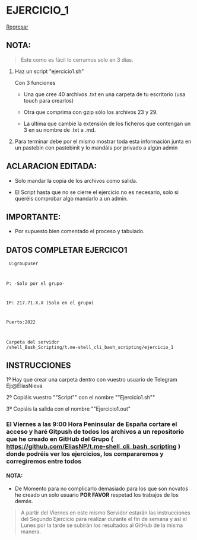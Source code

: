 # EJERCICIO_1

[Regresar](./README.md)

## NOTA: 

> Este como es fácil lo cerramos solo en 3 días.

1. Haz un script "ejercicio1.sh"

	Con 3 funciones

	 - Una que cree 40 archivos .txt en una carpeta de tu escritorio (usa touch para crearlos)

	 - Otra que comprima con gzip sólo los archivos 23 y 29.

	 - La última que cambie la extensión de los ficheros que contengan un 3 en su nombre de .txt a .md.


2. Para terminar debe por el mismo mostrar toda esta información junta en un pastebin con pastebinit y lo mandáis por privado a algún admin 

## ACLARACION EDITADA: 

- Solo mandar la copia de los archivos como salida.

- El Script hasta que no se cierre el ejercicio no es necesario, solo si queréis comprobar algo mandarlo a un admin.

## IMPORTANTE:

 - Por supuesto bien comentado el proceso y tabulado.

## DATOS COMPLETAR EJERCICO1

<code> U:groupuser

 P: -Solo por el grupo-

 IP: 217.71.X.X (Solo en el grupo)

 Puerto:2022

 Carpeta del servidor /shell_Bash_Scripting/t.me-shell_cli_bash_scripting/ejercicio_1
</code>
## INSTRUCCIONES

1º Hay que crear una carpeta dentro con vuestro usuario de Telegram
           Ej:@EliasNieva

2º Copiáis vuestro ""Script"" con el nombre ""Ejercicio1.sh""

3º Copiáis la salida con el nombre ""Ejercicio1.out"

### El Viernes a las 9:00 Hora Peninsular de España cortare el acceso y haré Gitpush de todos los archivos a un repositorio que he creado en GitHub del Grupo ( https://github.com/EliasNP/t.me-shell_cli_bash_scripting ) donde podréis ver los ejercicios, los compararemos y corregiremos entre todos

#### NOTA: 

 - De Momento para no complicarlo demasiado para los que son novatos he creado un solo usuario **POR FAVOR** respetad los trabajos de los demás.

> A partir del Viernes en este mismo Servidor estarán las instrucciones del Segundo Ejercicio para realizar durante el fin de semana y así el Lunes por la tarde se subirán los resultados al GitHub de la misma manera.
